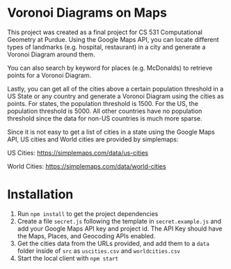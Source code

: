# Voronoi Diagrams on Maps

This project was created as a final project for CS 531 Computational Geometry at Purdue. Using the Google Maps API, you can locate different types of landmarks (e.g. hospital, restaurant) in a city and generate a Voronoi Diagram around them. 

You can also search by keyword for places (e.g. McDonalds) to retrieve points for a Voronoi Diagram.

Lastly, you can get all of the cities above a certain population threshold in a US State or any country and generate a Voronoi Diagram using the cities as points. For states, the population threshold is 1500. For the US, the population threshold is 5000. All other countries have no population threshold since the data for non-US countries is much more sparse.

Since it is not easy to get a list of cities in a state using the Google Maps API, US cities and World cities are provided by simplemaps:

US Cities: https://simplemaps.com/data/us-cities 

World Cities: https://simplemaps.com/data/world-cities

# Installation

1. Run `npm install` to get the project dependencies
2. Create a file `secret.js` following the template in `secret.example.js` and add your Google Maps API key and project id. The API Key should have the Maps, Places, and Geocoding APIs enabled.
3. Get the cities data from the URLs provided, and add them to a `data` folder inside of `src` as `uscities.csv` and `worldcities.csv`
4. Start the local client with `npm start`